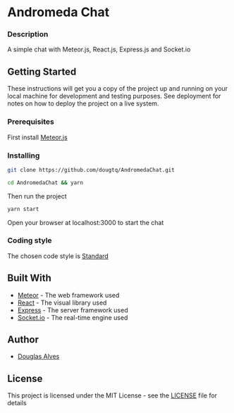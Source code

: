 # Andromeda Chat

### Description

  A simple chat with Meteor.js, React.js, Express.js and Socket.io

## Getting Started

These instructions will get you a copy of the project up and running on your local machine for development and testing purposes. See deployment for notes on how to deploy the project on a live system.

### Prerequisites

First install [Meteor.js](https://www.meteor.com/install)

### Installing

```sh
git clone https://github.com/dougtq/AndromedaChat.git
```

```sh
cd AndromedaChat && yarn
```
Then run the project
```sh
yarn start
```

Open your browser at localhost:3000 to start the chat

### Coding style

The chosen code style is [Standard](https://github.com/standard/standard)

## Built With

* [Meteor](https://www.meteor.com/) - The web framework used
* [React](https://reactjs.org/) - The visual library used
* [Express](http://expressjs.com/) - The server framework used
* [Socket.io](https://socket.io/) - The real-time engine used

## Author

* [Douglas Alves](https://github.com/dougtq)

## License

This project is licensed under the MIT License - see the [LICENSE](LICENSE) file for details

